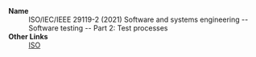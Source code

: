 
<dl>
	<dt><strong>Name</strong></dt>
	<dd>ISO/IEC/IEEE 29119-2 (2021) Software and systems engineering -- Software testing -- Part 2: Test processes</dd>
	<dt><strong>Other Links</strong></dt>
	<dd><a href="https://www.iso.org/standard/79428.html">ISO</a></dd>
</dl>